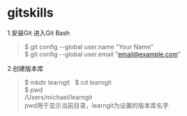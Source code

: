 # gitskills
1.安装Git 进入Git Bash
> $ git config --global user.name "Your Name"   
> $ git config --global user.email "email@example.com"

2.创建版本库

> $ mkdir learngit  
> $ cd learngit  
> $ pwd   
/Users/michael/learngit  
pwd用于显示当前目录，learngit为设置的版本库名字  
